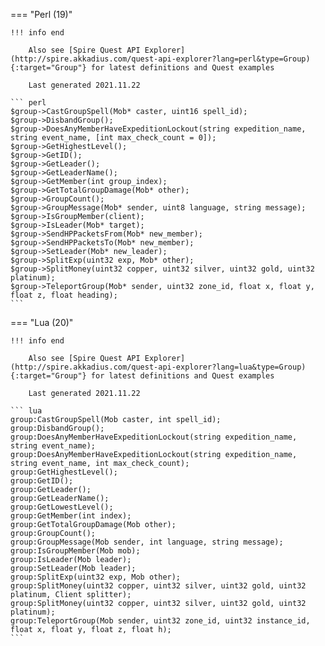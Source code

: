 === "Perl (19)"

    !!! info end

        Also see [Spire Quest API Explorer](http://spire.akkadius.com/quest-api-explorer?lang=perl&type=Group){:target="Group"} for latest definitions and Quest examples

        Last generated 2021.11.22

    ``` perl
    $group->CastGroupSpell(Mob* caster, uint16 spell_id);
    $group->DisbandGroup();
    $group->DoesAnyMemberHaveExpeditionLockout(string expedition_name, string event_name, [int max_check_count = 0]);
    $group->GetHighestLevel();
    $group->GetID();
    $group->GetLeader();
    $group->GetLeaderName();
    $group->GetMember(int group_index);
    $group->GetTotalGroupDamage(Mob* other);
    $group->GroupCount();
    $group->GroupMessage(Mob* sender, uint8 language, string message);
    $group->IsGroupMember(client);
    $group->IsLeader(Mob* target);
    $group->SendHPPacketsFrom(Mob* new_member);
    $group->SendHPPacketsTo(Mob* new_member);
    $group->SetLeader(Mob* new_leader);
    $group->SplitExp(uint32 exp, Mob* other);
    $group->SplitMoney(uint32 copper, uint32 silver, uint32 gold, uint32 platinum);
    $group->TeleportGroup(Mob* sender, uint32 zone_id, float x, float y, float z, float heading);
    ```
=== "Lua (20)"

    !!! info end

        Also see [Spire Quest API Explorer](http://spire.akkadius.com/quest-api-explorer?lang=lua&type=Group){:target="Group"} for latest definitions and Quest examples

        Last generated 2021.11.22

    ``` lua
    group:CastGroupSpell(Mob caster, int spell_id);
    group:DisbandGroup();
    group:DoesAnyMemberHaveExpeditionLockout(string expedition_name, string event_name);
    group:DoesAnyMemberHaveExpeditionLockout(string expedition_name, string event_name, int max_check_count);
    group:GetHighestLevel();
    group:GetID();
    group:GetLeader();
    group:GetLeaderName();
    group:GetLowestLevel();
    group:GetMember(int index);
    group:GetTotalGroupDamage(Mob other);
    group:GroupCount();
    group:GroupMessage(Mob sender, int language, string message);
    group:IsGroupMember(Mob mob);
    group:IsLeader(Mob leader);
    group:SetLeader(Mob leader);
    group:SplitExp(uint32 exp, Mob other);
    group:SplitMoney(uint32 copper, uint32 silver, uint32 gold, uint32 platinum, Client splitter);
    group:SplitMoney(uint32 copper, uint32 silver, uint32 gold, uint32 platinum);
    group:TeleportGroup(Mob sender, uint32 zone_id, uint32 instance_id, float x, float y, float z, float h);
    ```
